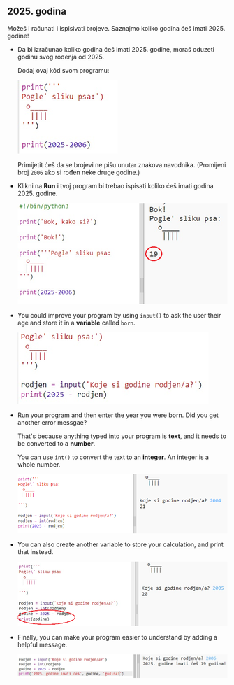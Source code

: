 ## 2025. godina

Možeš i računati i ispisivati brojeve. Saznajmo koliko godina ćeš imati 2025. godine!

+ Da bi izračunao koliko godina ćeš imati 2025. godine, moraš oduzeti godinu svog rođenja od 2025.
    
    Dodaj ovaj kôd svom programu:
    
    ![screenshot](images/me-calc.png)
    
    Primijetit ćeš da se brojevi ne pišu unutar znakova navodnika. (Promijeni broj `2006` ako si rođen neke druge godine.)

+ Klikni na **Run** i tvoj program bi trebao ispisati koliko ćeš imati godina 2025. godine.
    
    ![screenshot](images/me-calc-run.png)

+ You could improve your program by using `input()` to ask the user their age and store it in a **variable** called `born`.
    
    ![screenshot](images/me-input.png)

+ Run your program and then enter the year you were born. Did you get another error messgae?
    
    That's because anything typed into your program is **text**, and it needs to be converted to a **number**.
    
    You can use `int()` to convert the text to an **integer**. An integer is a whole number.
    
    ![screenshot](images/me-input-test.png)

+ You can also create another variable to store your calculation, and print that instead.
    
    ![screenshot](images/me-result-variable.png)

+ Finally, you can make your program easier to understand by adding a helpful message.
    
    ![screenshot](images/me-message.png)